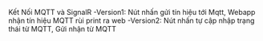 Kết Nối MQTT và SignalR
-Version1: Nút nhấn gửi tín hiệu tới Mqtt, Webapp nhận tín hiệu MQTT rùi print ra web
-Version2: Nút nhấn tự cập nhập trạng thái từ MQTT, Gửi nhận từ MQTT